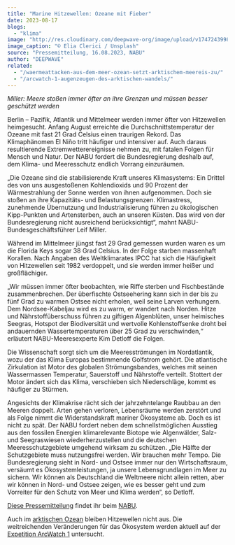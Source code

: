 ```yaml
---
title: "Marine Hitzewellen: Ozeane mit Fieber"
date: 2023-08-17
blogs: 
  - "klima"
image: "http://res.cloudinary.com/deepwave-org/image/upload/v1747243998/deepwave.org/elia-clerici-cUffu10XPj0-unsplash-scaled.jpg"
image_caption: "© Elia Clerici / Unsplash"
source: "Pressemitteilung, 16.08.2023, NABU"
author: "DEEPWAVE"
related: 
  - "/waermeattacken-aus-dem-meer-ozean-setzt-arktischem-meereis-zu/"
  - "/arcwatch-1-augenzeugen-des-arktischen-wandels/"
---
```


_Miller: Meere stoßen immer öfter an ihre Grenzen und müssen besser geschützt werden_

Berlin – Pazifik, Atlantik und Mittelmeer werden immer öfter von Hitzewellen heimgesucht. Anfang August erreichte die Durchschnittstemperatur der Ozeane mit fast 21 Grad Celsius einen traurigen Rekord. Das Klimaphänomen El Niño tritt häufiger und intensiver auf. Auch daraus resultierende Extremwetterereignisse nehmen zu, mit fatalen Folgen für Mensch und Natur. Der NABU fordert die Bundesregierung deshalb auf, dem Klima- und Meeresschutz endlich Vorrang einzuräumen.

„Die Ozeane sind die stabilisierende Kraft unseres Klimasystems: Ein Drittel des von uns ausgestoßenen Kohlendioxids und 90 Prozent der Wärmestrahlung der Sonne werden von ihnen aufgenommen. Doch sie stoßen an ihre Kapazitäts- und Belastungsgrenzen. Klimastress, zunehmende Übernutzung und Industrialisierung führen zu ökologischen Kipp-Punkten und Artensterben, auch an unseren Küsten. Das wird von der Bundesregierung nicht ausreichend berücksichtigt“, mahnt NABU-Bundesgeschäftsführer Leif Miller.

Während im Mittelmeer jüngst fast 29 Grad gemessen wurden waren es um die Florida Keys sogar 38 Grad Celsius. In der Folge starben massenhaft Korallen. Nach Angaben des Weltklimarates IPCC hat sich die Häufigkeit von Hitzewellen seit 1982 verdoppelt, und sie werden immer heißer und großflächiger.

„Wir müssen immer öfter beobachten, wie Riffe sterben und Fischbestände zusammenbrechen. Der überfischte Ostseehering kann sich in der bis zu fünf Grad zu warmen Ostsee nicht erholen, weil seine Larven verhungern. Dem Nordsee-Kabeljau wird es zu warm, er wandert nach Norden. Hitze und Nährstoffüberschuss führen zu giftigen Algenblüten, unser heimisches Seegras, Hotspot der Biodiversität und wertvolle Kohlenstoffsenke droht bei andauernden Wassertemperaturen über 25 Grad zu verschwinden,“ erläutert NABU-Meeresexperte Kim Detloff die Folgen.

Die Wissenschaft sorgt sich um die Meeresströmungen im Nordatlantik, wozu der das Klima Europas bestimmende Golfstrom gehört. Die atlantische Zirkulation ist Motor des globalen Strömungsbandes, welches mit seinen Wassermassen Temperatur, Sauerstoff und Nährstoffe verteilt. Stottert der Motor ändert sich das Klima, verschieben sich Niederschläge, kommt es häufiger zu Stürmen.

Angesichts der Klimakrise rächt sich der jahrzehntelange Raubbau an den Meeren doppelt. Arten gehen verloren, Lebensräume werden zerstört und als Folge nimmt die Widerstandskraft mariner Ökosysteme ab. Doch es ist nicht zu spät. Der NABU fordert neben dem schnellstmöglichen Ausstieg aus den fossilen Energien klimarelevante Biotope wie Algenwälder, Salz- und Seegraswiesen wiederherzustellen und die deutschen Meeresschutzgebiete umgehend wirksam zu schützen. „Die Hälfte der Schutzgebiete muss nutzungsfrei werden. Wir brauchen mehr Tempo. Die Bundesregierung sieht in Nord- und Ostsee immer nur den Wirtschaftsraum, versäumt es Ökosystemleistungen, ja unsere Lebensgrundlagen im Meer zu sichern. Wir können als Deutschland die Weltmeere nicht allein retten, aber wir können in Nord- und Ostsee zeigen, wie es besser geht und zum Vorreiter für den Schutz von Meer und Klima werden“, so Detloff.

[Diese Pressemitteilung](https://www.nabu.de/presse/pressemitteilungen/index.php?popup=true&show=38592&db=presseservice) findet ihr beim [NABU](https://www.nabu.de/).

Auch im [arktischen Ozean](https://www.deepwave.org/waermeattacken-aus-dem-meer-ozean-setzt-arktischem-meereis-zu/) bleiben Hitzewellen nicht aus. Die weitreichenden Veränderungen für das Ökosystem werden aktuell auf der [Expetition ArcWatch 1](https://www.deepwave.org/arcwatch-1-augenzeugen-des-arktischen-wandels/) untersucht.
